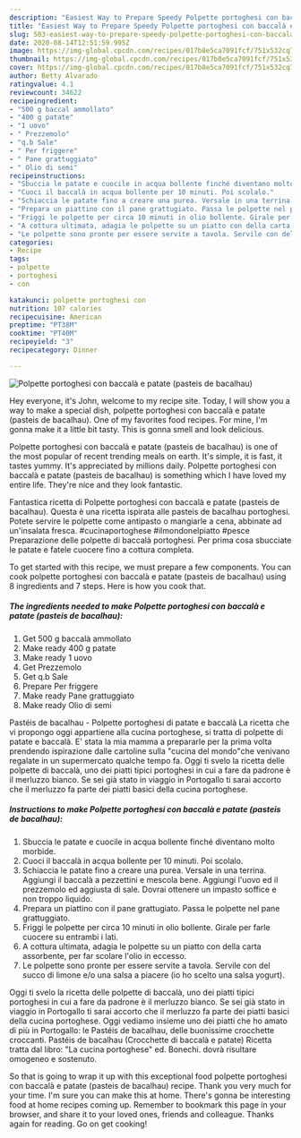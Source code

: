 ```yaml
---
description: "Easiest Way to Prepare Speedy Polpette portoghesi con baccalà e patate (pasteis de bacalhau)"
title: "Easiest Way to Prepare Speedy Polpette portoghesi con baccalà e patate (pasteis de bacalhau)"
slug: 503-easiest-way-to-prepare-speedy-polpette-portoghesi-con-baccala-e-patate-pasteis-de-bacalhau
date: 2020-08-14T12:51:59.995Z
image: https://img-global.cpcdn.com/recipes/017b8e5ca7091fcf/751x532cq70/polpette-portoghesi-con-baccala-e-patate-pasteis-de-bacalhau-recipe-main-photo.jpg
thumbnail: https://img-global.cpcdn.com/recipes/017b8e5ca7091fcf/751x532cq70/polpette-portoghesi-con-baccala-e-patate-pasteis-de-bacalhau-recipe-main-photo.jpg
cover: https://img-global.cpcdn.com/recipes/017b8e5ca7091fcf/751x532cq70/polpette-portoghesi-con-baccala-e-patate-pasteis-de-bacalhau-recipe-main-photo.jpg
author: Betty Alvarado
ratingvalue: 4.1
reviewcount: 34622
recipeingredient:
- "500 g baccal ammollato"
- "400 g patate"
- "1 uovo"
- " Prezzemolo"
- "q.b Sale"
- " Per friggere"
- " Pane grattuggiato"
- " Olio di semi"
recipeinstructions:
- "Sbuccia le patate e cuocile in acqua bollente finché diventano molto morbide."
- "Cuoci il baccalà in acqua bollente per 10 minuti. Poi scolalo."
- "Schiaccia le patate fino a creare una purea. Versale in una terrina. Aggiungi il baccalà a pezzettini e mescola bene. Aggiungi l&#39;uovo ed il prezzemolo ed aggiusta di sale. Dovrai ottenere un impasto soffice e non troppo liquido."
- "Prepara un piattino con il pane grattugiato. Passa le polpette nel pane grattuggiato."
- "Friggi le polpette per circa 10 minuti in olio bollente. Girale per farle cuocere su entrambi i lati."
- "A cottura ultimata, adagia le polpette su un piatto con della carta assorbente, per far scolare l&#39;olio in eccesso."
- "Le polpette sono pronte per essere servite a tavola. Servile con del succo di limone e/o una salsa a piacere (io ho scelto una salsa yogurt)."
categories:
- Recipe
tags:
- polpette
- portoghesi
- con

katakunci: polpette portoghesi con 
nutrition: 107 calories
recipecuisine: American
preptime: "PT38M"
cooktime: "PT40M"
recipeyield: "3"
recipecategory: Dinner

---
```



![Polpette portoghesi con baccalà e patate (pasteis de bacalhau)](https://img-global.cpcdn.com/recipes/017b8e5ca7091fcf/751x532cq70/polpette-portoghesi-con-baccala-e-patate-pasteis-de-bacalhau-recipe-main-photo.jpg)

Hey everyone, it's John, welcome to my recipe site. Today, I will show you a way to make a special dish, polpette portoghesi con baccalà e patate (pasteis de bacalhau). One of my favorites food recipes. For mine, I'm gonna make it a little bit tasty. This is gonna smell and look delicious.

Polpette portoghesi con baccalà e patate (pasteis de bacalhau) is one of the most popular of recent trending meals on earth. It's simple, it is fast, it tastes yummy. It's appreciated by millions daily. Polpette portoghesi con baccalà e patate (pasteis de bacalhau) is something which I have loved my entire life. They're nice and they look fantastic.

Fantastica ricetta di Polpette portoghesi con baccalà e patate (pasteis de bacalhau). Questa è una ricetta ispirata alle pasteis de bacalhau portoghesi. Potete servire le polpette come antipasto o mangiarle a cena, abbinate ad un&#39;insalata fresca. #cucinaportoghese #ilmondonelpiatto #pesce Preparazione delle polpette di baccalà portoghesi. Per prima cosa sbucciate le patate e fatele cuocere fino a cottura completa.


To get started with this recipe, we must prepare a few components. You can cook polpette portoghesi con baccalà e patate (pasteis de bacalhau) using 8 ingredients and 7 steps. Here is how you cook that.

<!--inarticleads1-->

##### The ingredients needed to make Polpette portoghesi con baccalà e patate (pasteis de bacalhau):

1. Get 500 g baccalà ammollato
1. Make ready 400 g patate
1. Make ready 1 uovo
1. Get  Prezzemolo
1. Get q.b Sale
1. Prepare  Per friggere
1. Make ready  Pane grattuggiato
1. Make ready  Olio di semi


Pastéis de bacalhau - Polpette portoghesi di patate e baccalà La ricetta che vi propongo oggi appartiene alla cucina portoghese, si tratta di polpette di patate e baccalà. E&#39; stata la mia mamma a prepararle per la prima volta prendendo ispirazione dalle cartoline sulla &#34;cucina del mondo&#34;che venivano regalate in un supermercato qualche tempo fa. Oggi ti svelo la ricetta delle polpette di baccalà, uno dei piatti tipici portoghesi in cui a fare da padrone è il merluzzo bianco. Se sei già stato in viaggio in Portogallo ti sarai accorto che il merluzzo fa parte dei piatti basici della cucina portoghese. 

<!--inarticleads2-->

##### Instructions to make Polpette portoghesi con baccalà e patate (pasteis de bacalhau):

1. Sbuccia le patate e cuocile in acqua bollente finché diventano molto morbide.
1. Cuoci il baccalà in acqua bollente per 10 minuti. Poi scolalo.
1. Schiaccia le patate fino a creare una purea. Versale in una terrina. Aggiungi il baccalà a pezzettini e mescola bene. Aggiungi l&#39;uovo ed il prezzemolo ed aggiusta di sale. Dovrai ottenere un impasto soffice e non troppo liquido.
1. Prepara un piattino con il pane grattugiato. Passa le polpette nel pane grattuggiato.
1. Friggi le polpette per circa 10 minuti in olio bollente. Girale per farle cuocere su entrambi i lati.
1. A cottura ultimata, adagia le polpette su un piatto con della carta assorbente, per far scolare l&#39;olio in eccesso.
1. Le polpette sono pronte per essere servite a tavola. Servile con del succo di limone e/o una salsa a piacere (io ho scelto una salsa yogurt).


Oggi ti svelo la ricetta delle polpette di baccalà, uno dei piatti tipici portoghesi in cui a fare da padrone è il merluzzo bianco. Se sei già stato in viaggio in Portogallo ti sarai accorto che il merluzzo fa parte dei piatti basici della cucina portoghese. Oggi vediamo insieme uno dei piatti che ho amato di più in Portogallo: le Pastéis de bacalhau, delle buonissime crocchette croccanti. Pastéis de bacalhau (Crocchette di baccalà e patate) Ricetta tratta dal libro: &#34;La cucina portoghese&#34; ed. Bonechi. dovrà risultare omogeneo e sostenuto. 

So that is going to wrap it up with this exceptional food polpette portoghesi con baccalà e patate (pasteis de bacalhau) recipe. Thank you very much for your time. I'm sure you can make this at home. There's gonna be interesting food at home recipes coming up. Remember to bookmark this page in your browser, and share it to your loved ones, friends and colleague. Thanks again for reading. Go on get cooking!
